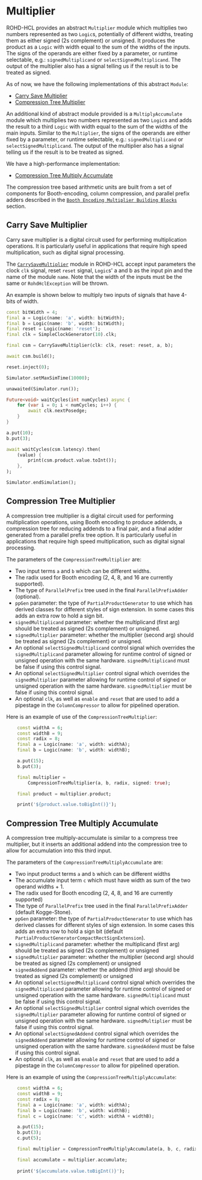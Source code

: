# Multiplier

ROHD-HCL provides an abstract `Multiplier` module which multiplies two
numbers represented as two `Logic`s, potentially of different widths,
treating them as either signed (2s complement) or unsigned. It
produces the product as a `Logic` with width equal to the sum of the
widths of the inputs. The signs of the operands are either fixed by a parameter,
or runtime selectable, e.g.:   `signedMultiplicand` or `selectSignedMultiplicand`.
The output of the multiplier also has a signal telling us if the result is to be
treated as signed.

As of now, we have the following implementations
of this abstract `Module`:

- [Carry Save Multiplier](#carry-save-multiplier)
- [Compression Tree Multiplier](#compression-tree-multiplier)

An additional kind of abstract module provided is a
`MultiplyAccumulate` module which multiplies two numbers represented
as two `Logic`s and adds the result to a third `Logic` with width
equal to the sum of the widths of the main inputs. Similar to the `Multiplier`,
the signs of the operands are either fixed by a parameter,
or runtime selectable, e.g.:   `signedMultiplicand` or `selectSignedMultiplicand`.
The output of the multiplier also has a signal telling us if the result is to be
treated as signed.

We have a
high-performance implementation:

- [Compression Tree Multiply Accumulate](#compression-tree-multiply-accumulate)

The compression tree based arithmetic units are built from a set of components for Booth-encoding, column compression, and parallel prefix adders described in the [`Booth Encoding Multiplier Building Blocks`](./multiplier_components.md#booth-encoding-multiplier-building-blocks) section.

## Carry Save Multiplier

Carry save multiplier is a digital circuit used for performing multiplication operations. It
is particularly useful in applications that require high speed
multiplication, such as digital signal processing.

The
[`CarrySaveMultiplier`](https://intel.github.io/rohd-hcl/rohd_hcl/CarrySaveMultiplier-class.html)
module in ROHD-HCL accept input parameters the clock `clk` signal,
reset `reset` signal, `Logic`s' a and b as the input pin and the name
of the module `name`. Note that the width of the inputs must be the
same or `RohdHclException` will be thrown.

An example is shown below to multiply two inputs of signals that have 4-bits of width.

```dart
const bitWidth = 4;
final a = Logic(name: 'a', width: bitWidth);
final b = Logic(name: 'b', width: bitWidth);
final reset = Logic(name: 'reset');
final clk = SimpleClockGenerator(10).clk;

final csm = CarrySaveMultiplier(clk: clk, reset: reset, a, b);

await csm.build();

reset.inject(0);

Simulator.setMaxSimTime(10000);

unawaited(Simulator.run());

Future<void> waitCycles(int numCycles) async {
    for (var i = 0; i < numCycles; i++) {
        await clk.nextPosedge;
    }
}

a.put(10);
b.put(3);

await waitCycles(csm.latency).then(
    (value) {
        print(csm.product.value.toInt());
    },
);

Simulator.endSimulation();
```

## Compression Tree Multiplier

A compression tree multiplier is a digital circuit used for performing
multiplication operations, using Booth encoding to produce addends, a
compression tree for reducing addends to a final pair, and a final
adder generated from a parallel prefix tree option. It is particularly
useful in applications that require high speed multiplication, such as
digital signal processing.

The parameters of the
`CompressionTreeMultiplier` are:

- Two input terms `a` and `b` which can be different widths.
- The radix used for Booth encoding (2, 4, 8, and 16 are currently supported).
- The type of `ParallelPrefix` tree used in the final `ParallelPrefixAdder` (optional).
- `ppGen` parameter: the type of `PartialProductGenerator` to use which has derived classes for different styles of sign extension. In some cases this adds an extra row to hold a sign bit.
- `signedMultiplicand` parameter: whether the multiplicand (first arg) should be treated as signed (2s complement) or unsigned.
- `signedMultiplier` parameter: whether the multiplier (second arg) should be treated as signed (2s complement) or unsigned.
- An optional `selectSignedMultiplicand` control signal which overrides the `signedMultiplicand` parameter allowing for runtime control of signed or unsigned operation with the same hardware. `signedMultiplicand` must be false if using this control signal.
- An optional `selectSignedMultiplier` control signal which overrides the `signedMultiplier` parameter allowing for runtime control of signed or unsigned operation with the same hardware. `signedMultiplier` must be false if using this control signal.
- An optional `clk`, as well as `enable` and `reset` that are used to add a pipestage in the `ColumnCompressor` to allow for pipelined operation.

Here is an example of use of the `CompressionTreeMultiplier`:

```dart
    const widthA = 6;
    const widthB = 9;
    const radix = 8;
    final a = Logic(name: 'a', width: widthA);
    final b = Logic(name: 'b', width: widthB);

    a.put(15);
    b.put(3);

    final multiplier =
        CompressionTreeMultiplier(a, b, radix, signed: true);

    final product = multiplier.product;

    print('${product.value.toBigInt()}');
```

## Compression Tree Multiply Accumulate

A compression tree multiply-accumulate is similar to a compress tree
multiplier, but it inserts an additional addend into the compression
tree to allow for accumulation into this third input.

The parameters of the
`CompressionTreeMultiplyAccumulate` are:

- Two input product terms `a` and `b` which can be different widths
- The accumulate input term `c` which must have width as sum of the two operand widths + 1.
- The radix used for Booth encoding (2, 4, 8, and 16 are currently supported)
- The type of `ParallelPrefix` tree used in the final `ParallelPrefixAdder` (default Kogge-Stone).
- `ppGen` parameter: the type of `PartialProductGenerator` to use which has derived classes for different styles of sign extension. In some cases this adds an extra row to hold a sign bit (default `PartialProductGeneratorCompactRectSignExtension`).
- `signedMultiplicand` parameter: whether the multiplicand (first arg) should be treated as signed (2s complement) or unsigned
- `signedMultiplier` parameter: whether the multiplier (second arg) should be treated as signed (2s complement) or unsigned
- `signedAddend` parameter: whether the addend (third arg) should be treated as signed (2s complement) or unsigned
- An optional `selectSignedMultiplicand` control signal which overrides the `signedMultiplicand` parameter allowing for runtime control of signed or unsigned operation with the same hardware. `signedMultiplicand` must be false if using this control signal.
- An optional `selectSignedMultiplier` control signal which overrides the `signedMultiplier` parameter allowing for runtime control of signed or unsigned operation with the same hardware. `signedMultiplier` must be false if using this control signal.
- An optional `selectSignedAddend` control signal which overrides the `signedAddend` parameter allowing for runtime control of signed or unsigned operation with the same hardware. `signedAddend` must be false if using this control signal.
- An optional `clk`, as well as `enable` and `reset` that are used to add a pipestage in the `ColumnCompressor` to allow for pipelined operation.

Here is an example of using the `CompressionTreeMultiplyAccumulate`:

```dart
    const widthA = 6;
    const widthB = 9;
    const radix = 8;
    final a = Logic(name: 'a', width: widthA);
    final b = Logic(name: 'b', width: widthB);
    final c = Logic(name: 'c', width: widthA + widthB);

    a.put(15);
    b.put(3);
    c.put(5);

    final multiplier = CompressionTreeMultiplyAccumulate(a, b, c, radix, signed: true);

    final accumulate = multiplier.accumulate;
    
    print('${accumulate.value.toBigInt()}');
```
